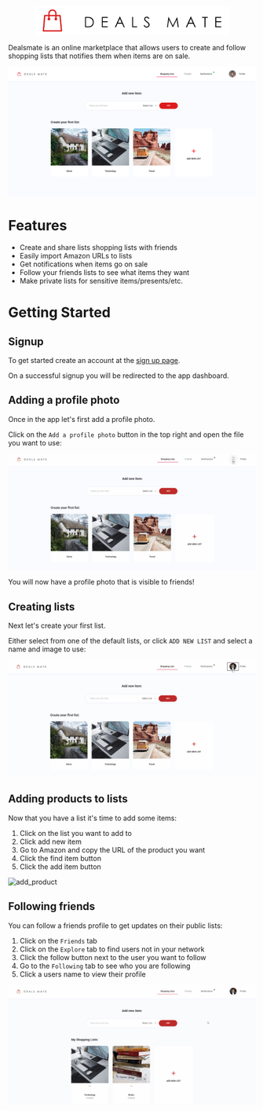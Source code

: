 <div align="center">
    <img alt="Dealsmate logo" src="./docs/img/logo.png" width="400px" />
</div>

Dealsmate is an online marketplace that allows users to create and follow shopping lists that notifies them when items are on sale.

![dashboard](./docs/img/dashboard.png)

# Features

-   Create and share lists shopping lists with friends
-   Easily import Amazon URLs to lists
-   Get notifications when items go on sale
-   Follow your friends lists to see what items they want
-   Make private lists for sensitive items/presents/etc.

# Getting Started

## Signup

To get started create an account at the <a href='dealsmate.com/signup' >sign up page</a>.

On a successful signup you will be redirected to the app dashboard.

## Adding a profile photo

Once in the app let's first add a profile photo.

Click on the `Add a profile photo` button in the top right and open the file you want to use:

![add_profile_pic](./docs/img/gifs/add_profile_pic.gif)

You will now have a profile photo that is visible to friends!

## Creating lists

Next let's create your first list.

Either select from one of the default lists, or click `ADD NEW LIST` and select a name and image to use:

![add_list](./docs/img/gifs/add_list.gif)

## Adding products to lists

Now that you have a list it's time to add some items:

1. Click on the list you want to add to
2. Click add new item
3. Go to Amazon and copy the URL of the product you want
4. Click the find item button
5. Click the add item button

![add_product](./docs/img/gifs/add_product.gif)

## Following friends

You can follow a friends profile to get updates on their public lists:

1. Click on the `Friends` tab
2. Click on the `Explore` tab to find users not in your network
3. Click the follow button next to the user you want to follow
4. Go to the `Following` tab to see who you are following
5. Click a users name to view their profile

![follow_profiles](./docs/img/gifs/follow_profiles.gif)
